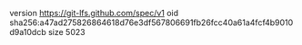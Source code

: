 version https://git-lfs.github.com/spec/v1
oid sha256:a47ad275826864618d76e3df567806691fb26fcc40a61a4fcf4b9010d9a10dcb
size 5023

